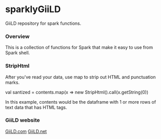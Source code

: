 # sparklyGiiLD
GiiLD repository for spark functions.

### Overview

This is a collection of functions for Spark that make it easy to use from Spark shell. 

### StripHtml

After you've read your data, use map to strip out HTML and punctuation marks.

val santized = contents.map(x => new StripHtml().call(x.getString(0))

In this example, contents would be the dataframe with 1 or more rows of text data that has HTML tags.

### GiiLD website
[GiiLD.com](http://www.giild.com)
[GiiLD.net](http://www.giild.net)
